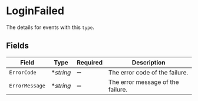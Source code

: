 # LoginFailed

The details for events with this `type`.


## Fields

| Field                             | Type                              | Required                          | Description                       |
| --------------------------------- | --------------------------------- | --------------------------------- | --------------------------------- |
| `ErrorCode`                       | **string*                         | :heavy_minus_sign:                | The error code of the failure.    |
| `ErrorMessage`                    | **string*                         | :heavy_minus_sign:                | The error message of the failure. |
